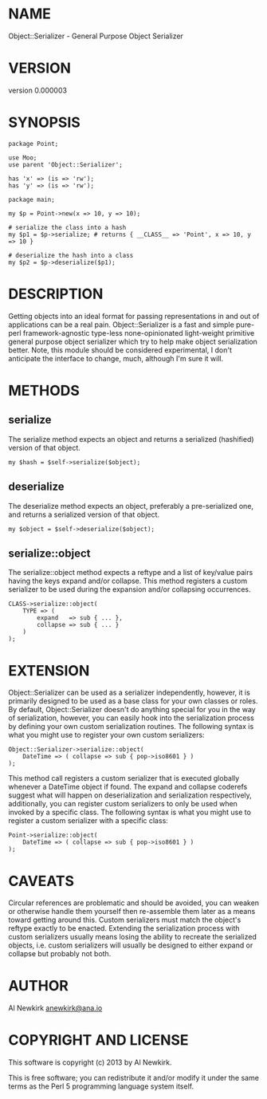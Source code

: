 # NAME

Object::Serializer - General Purpose Object Serializer

# VERSION

version 0.000003

# SYNOPSIS

    package Point;

    use Moo;
    use parent 'Object::Serializer';

    has 'x' => (is => 'rw');
    has 'y' => (is => 'rw');

    package main;

    my $p = Point->new(x => 10, y => 10);

    # serialize the class into a hash
    my $p1 = $p->serialize; # returns { __CLASS__ => 'Point', x => 10, y => 10 }

    # deserialize the hash into a class
    my $p2 = $p->deserialize($p1);

# DESCRIPTION

Getting objects into an ideal format for passing representations in and out of
applications can be a real pain. Object::Serializer is a fast and simple
pure-perl framework-agnostic type-less none-opinionated light-weight primitive
general purpose object serializer which try to help make object serialization
better. Note, this module should be considered experimental, I don't anticipate
the interface to change, much, although I'm sure it will.

# METHODS

## serialize

The serialize method expects an object and returns a serialized (hashified)
version of that object.

    my $hash = $self->serialize($object);

## deserialize

The deserialize method expects an object, preferably a pre-serialized one, and
returns a serialized version of that object.

    my $object = $self->deserialize($object);

## serialize::object

The serialize::object method expects a reftype and a list of key/value pairs
having the keys expand and/or collapse. This method registers a custom
serializer to be used during the expansion and/or collapsing occurrences.

    CLASS->serialize::object(
        TYPE => (
            expand   => sub { ... },
            collapse => sub { ... }
        )
    );

# EXTENSION

Object::Serializer can be used as a serializer independently, however, it is
primarily designed to be used as a base class for your own classes or roles. By
default, Object::Serializer doesn't do anything special for you in the way of
serialization, however, you can easily hook into the serialization process by
defining your own custom serialization routines. The following syntax is what
you might use to register your own custom serializers:

    Object::Serializer->serialize::object(
        DateTime => ( collapse => sub { pop->iso8601 } )
    );

This method call registers a custom serializer that is executed globally
whenever a DateTime object if found. The expand and collapse coderefs suggest
what will happen on deserialization and serialization respectively,
additionally, you can register custom serializers to only be used when invoked
by a specific class. The following syntax is what you might use to register a
custom serializer with a specific class:

    Point->serialize::object(
        DateTime => ( collapse => sub { pop->iso8601 } )
    );

# CAVEATS

Circular references are problematic and should be avoided, you can weaken or
otherwise handle them yourself then re-assemble them later as a means toward
getting around this. Custom serializers must match the object's reftype exactly
to be enacted. Extending the serialization process with custom serializers
usually means losing the ability to recreate the serialized objects, i.e.
custom serializers will usually be designed to either expand or collapse
but probably not both.

# AUTHOR

Al Newkirk <anewkirk@ana.io>

# COPYRIGHT AND LICENSE

This software is copyright (c) 2013 by Al Newkirk.

This is free software; you can redistribute it and/or modify it under
the same terms as the Perl 5 programming language system itself.
